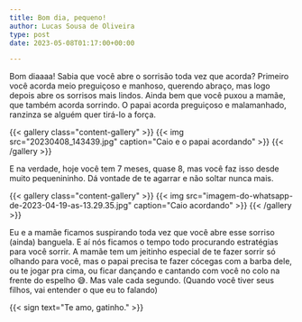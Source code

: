 ```yaml
---
title: Bom dia, pequeno!
author: Lucas Sousa de Oliveira
type: post
date: 2023-05-08T01:17:00+00:00

---
```

Bom diaaaa! Sabia que você abre o sorrisão toda vez que acorda? Primeiro você acorda meio preguiçoso e manhoso, querendo abraço, mas logo depois abre os sorrisos mais lindos. Ainda bem que você puxou a mamãe, que também acorda sorrindo. O papai acorda preguiçoso e malamanhado, ranzinza se alguém quer tirá-lo a força.

{{< gallery class="content-gallery" >}}
  {{< img
      src="20230408_143439.jpg"
      caption="Caio e o papai acordando" >}}
{{< /gallery >}}

E na verdade, hoje você tem 7 meses, quase 8, mas você faz isso desde muito pequenininho. Dá vontade de te agarrar e não soltar nunca mais.

{{< gallery class="content-gallery" >}}
  {{< img
      src="imagem-do-whatsapp-de-2023-04-19-as-13.29.35.jpg"
      caption="Caio acordando" >}}
{{< /gallery >}}

Eu e a mamãe ficamos suspirando toda vez que você abre esse sorriso (ainda) banguela. E aí nós ficamos o tempo todo procurando estratégias para você sorrir. A mamãe tem um jeitinho especial de te fazer sorrir só olhando para você, mas o papai precisa te fazer cócegas com a barba dele, ou te jogar pra cima, ou ficar dançando e cantando com você no colo na frente do espelho 😅. Mas vale cada segundo. (Quando você tiver seus filhos, vai entender o que eu to falando)

{{< sign text="Te amo, gatinho." >}}
